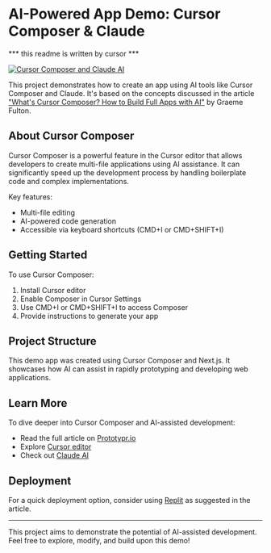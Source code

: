 # AI-Powered App Demo: Cursor Composer & Claude

*** this readme is written by cursor ***

[![Cursor Composer and Claude AI](https://prototyprio.gumlet.io/strapi/6040af8299dd9d917526b07e6d238395.png?w=1080&q=70&format=avif&compress=true&dpr=1)](https://prototypr.io/post/cursor-composer-cmdi)

This project demonstrates how to create an app using AI tools like Cursor Composer and Claude. It's based on the concepts discussed in the article ["What's Cursor Composer? How to Build Full Apps with AI"](https://prototypr.io/post/cursor-composer-cmdi) by Graeme Fulton.

## About Cursor Composer

Cursor Composer is a powerful feature in the Cursor editor that allows developers to create multi-file applications using AI assistance. It can significantly speed up the development process by handling boilerplate code and complex implementations.

Key features:
- Multi-file editing
- AI-powered code generation
- Accessible via keyboard shortcuts (CMD+I or CMD+SHIFT+I)

## Getting Started

To use Cursor Composer:

1. Install Cursor editor
2. Enable Composer in Cursor Settings
3. Use CMD+I or CMD+SHIFT+I to access Composer
4. Provide instructions to generate your app

## Project Structure

This demo app was created using Cursor Composer and Next.js. It showcases how AI can assist in rapidly prototyping and developing web applications.

## Learn More

To dive deeper into Cursor Composer and AI-assisted development:

- Read the full article on [Prototypr.io](https://prototypr.io/post/cursor-composer-cmdi)
- Explore [Cursor editor](https://cursor.sh/)
- Check out [Claude AI](https://www.anthropic.com/)

## Deployment

For a quick deployment option, consider using [Replit](https://replit.com/) as suggested in the article.

---

This project aims to demonstrate the potential of AI-assisted development. Feel free to explore, modify, and build upon this demo!
